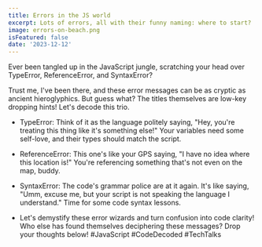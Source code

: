 ```yaml
---
title: Errors in the JS world
excerpt: Lots of errors, all with their funny naming: where to start?
image: errors-on-beach.png
isFeatured: false
date: '2023-12-12'
---
```


Ever been tangled up in the JavaScript jungle, scratching your head over TypeError, ReferenceError, and SyntaxError? 

Trust me, I've been there, and these error messages can be as cryptic as ancient hieroglyphics. But guess what? The titles themselves are low-key dropping hints! Let's decode this trio.

- TypeError: Think of it as the language politely saying, "Hey, you're treating this thing like it's something else!" Your variables need some self-love, and their types should match the script.
- ReferenceError: This one's like your GPS saying, "I have no idea where this location is!" You're referencing something that's not even on the map, buddy.
- SyntaxError: The code's grammar police are at it again. It's like saying, "Umm, excuse me, but your script is not speaking the language I understand." Time for some code syntax lessons.

- Let's demystify these error wizards and turn confusion into code clarity! Who else has found themselves deciphering these messages? Drop your thoughts below! #JavaScript #CodeDecoded #TechTalks
